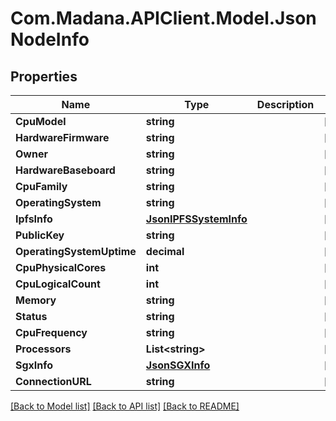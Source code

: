 
# Com.Madana.APIClient.Model.JsonNodeInfo

## Properties

Name | Type | Description | Notes
------------ | ------------- | ------------- | -------------
**CpuModel** | **string** |  | [optional] 
**HardwareFirmware** | **string** |  | [optional] 
**Owner** | **string** |  | [optional] 
**HardwareBaseboard** | **string** |  | [optional] 
**CpuFamily** | **string** |  | [optional] 
**OperatingSystem** | **string** |  | [optional] 
**IpfsInfo** | [**JsonIPFSSystemInfo**](JsonIPFSSystemInfo.md) |  | [optional] 
**PublicKey** | **string** |  | [optional] 
**OperatingSystemUptime** | **decimal** |  | [optional] 
**CpuPhysicalCores** | **int** |  | [optional] 
**CpuLogicalCount** | **int** |  | [optional] 
**Memory** | **string** |  | [optional] 
**Status** | **string** |  | [optional] 
**CpuFrequency** | **string** |  | [optional] 
**Processors** | **List&lt;string&gt;** |  | [optional] 
**SgxInfo** | [**JsonSGXInfo**](JsonSGXInfo.md) |  | [optional] 
**ConnectionURL** | **string** |  | [optional] 

[[Back to Model list]](../README.md#documentation-for-models)
[[Back to API list]](../README.md#documentation-for-api-endpoints)
[[Back to README]](../README.md)

